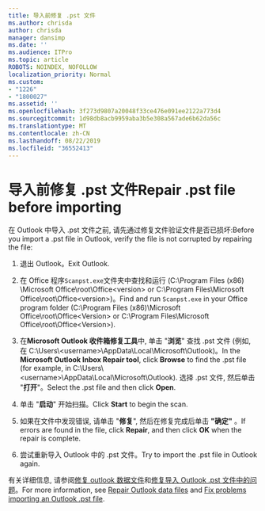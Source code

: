 ```yaml
---
title: 导入前修复 .pst 文件
ms.author: chrisda
author: chrisda
manager: dansimp
ms.date: ''
ms.audience: ITPro
ms.topic: article
ROBOTS: NOINDEX, NOFOLLOW
localization_priority: Normal
ms.custom:
- "1226"
- "1800027"
ms.assetid: ''
ms.openlocfilehash: 3f273d9807a20048f33ce476e091ee2122a773d4
ms.sourcegitcommit: 1d98db8acb9959aba3b5e308a567ade6b62da56c
ms.translationtype: MT
ms.contentlocale: zh-CN
ms.lasthandoff: 08/22/2019
ms.locfileid: "36552413"
---
```

# <a name="repair-pst-file-before-importing"></a><span data-ttu-id="be83a-102">导入前修复 .pst 文件</span><span class="sxs-lookup"><span data-stu-id="be83a-102">Repair .pst file before importing</span></span>

<span data-ttu-id="be83a-103">在 Outlook 中导入 .pst 文件之前, 请先通过修复文件验证文件是否已损坏:</span><span class="sxs-lookup"><span data-stu-id="be83a-103">Before you import a .pst file in Outlook, verify the file is not corrupted by repairing the file:</span></span>

1. <span data-ttu-id="be83a-104">退出 Outlook。</span><span class="sxs-lookup"><span data-stu-id="be83a-104">Exit Outlook.</span></span>

2. <span data-ttu-id="be83a-105">在 Office 程序`Scanpst.exe`文件夹中查找和运行 (C:\Program Files (x86) \Microsoft Office\root\Office\<version\> or C:\Program Files\Microsoft Office\root\Office\<version\>)。</span><span class="sxs-lookup"><span data-stu-id="be83a-105">Find and run `Scanpst.exe` in your Office program folder (C:\Program Files (x86)\Microsoft Office\root\Office\<Version\> or C:\Program Files\Microsoft Office\root\Office\<Version\>).</span></span>

3. <span data-ttu-id="be83a-106">在**Microsoft Outlook 收件箱修复工具**中, 单击 "**浏览**" 查找 .pst 文件 (例如, 在 C:\Users\\<username\>\AppData\Local\Microsoft\Outlook)。</span><span class="sxs-lookup"><span data-stu-id="be83a-106">In the **Microsoft Outlook Inbox Repair tool**, click **Browse** to find the .pst file (for example, in C:\Users\\<username\>\AppData\Local\Microsoft\Outlook).</span></span> <span data-ttu-id="be83a-107">选择 .pst 文件, 然后单击 "**打开**"。</span><span class="sxs-lookup"><span data-stu-id="be83a-107">Select the .pst file and then click **Open**.</span></span>

4. <span data-ttu-id="be83a-108">单击 "**启动**" 开始扫描。</span><span class="sxs-lookup"><span data-stu-id="be83a-108">Click **Start** to begin the scan.</span></span>

5. <span data-ttu-id="be83a-109">如果在文件中发现错误, 请单击 "**修复**", 然后在修复完成后单击 **"确定"** 。</span><span class="sxs-lookup"><span data-stu-id="be83a-109">If errors are found in the file, click **Repair**, and then click **OK** when the repair is complete.</span></span>

6. <span data-ttu-id="be83a-110">尝试重新导入 Outlook 中的 .pst 文件。</span><span class="sxs-lookup"><span data-stu-id="be83a-110">Try to import the .pst file in Outlook again.</span></span>

<span data-ttu-id="be83a-111">有关详细信息, 请参阅[修复 outlook 数据文件](https://support.office.com/article/25663bc3-11ec-4412-86c4-60458afc5253)和[修复导入 Outlook .pst 文件中的问题](https://support.office.com/article/2d2e50dc-5c36-4ab2-ab50-f1be733b3d6e)。</span><span class="sxs-lookup"><span data-stu-id="be83a-111">For more information, see [Repair Outlook data files](https://support.office.com/article/25663bc3-11ec-4412-86c4-60458afc5253) and [Fix problems importing an Outlook .pst file](https://support.office.com/article/2d2e50dc-5c36-4ab2-ab50-f1be733b3d6e).</span></span>
